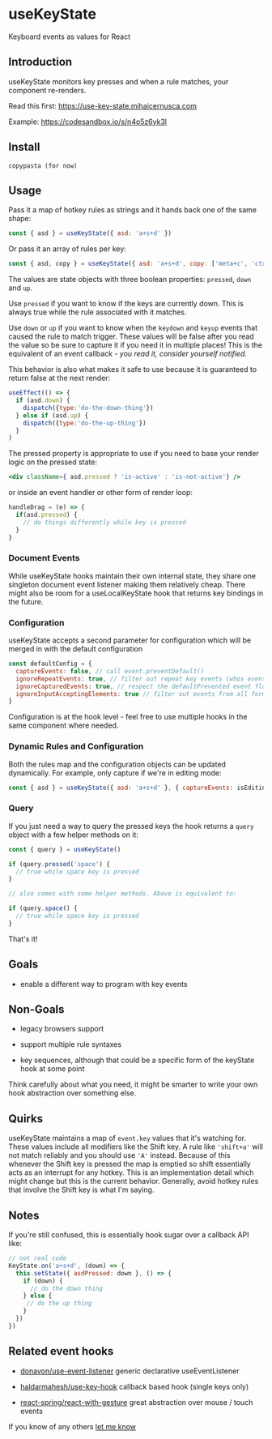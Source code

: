 # useKeyState

Keyboard events as values for React

## Introduction

useKeyState monitors key presses and when a rule matches, your component re-renders.

Read this first: https://use-key-state.mihaicernusca.com

Example: https://codesandbox.io/s/n4o5z6yk3l

## Install

```text
copypasta (for now)
```

## Usage

Pass it a map of hotkey rules as strings and it hands back one of the same shape:

```javascript
const { asd } = useKeyState({ asd: 'a+s+d' })
```

Or pass it an array of rules per key:

```javascript
const { asd, copy } = useKeyState({ asd: 'a+s+d', copy: ['meta+c', 'ctrl+c'] })
```

The values are state objects with three boolean properties: `pressed`, `down` and `up`.

Use `pressed` if you want to know if the keys are currently down. This is always true while the rule associated with it matches.

Use `down` or `up` if you want to know when the `keydown` and `keyup` events that caused the rule to match trigger. These values will be false after you read the value so be sure to capture it if you need it in multiple places! This is the equivalent of an event callback - *you read it, consider yourself notified.*

This behavior is also what makes it safe to use because it is guaranteed to return false at the next render:

```javascript
useEffect(() => {
  if (asd.down) {
    dispatch({type:'do-the-down-thing'})
  } else if (asd.up) {
    dispatch({type:'do-the-up-thing'})
  }
)
```

The pressed property is appropriate to use if you need to base your render logic on the pressed state:

```jsx
<div className={ asd.pressed ? 'is-active' : 'is-not-active'} />
```

or inside an event handler or other form of render loop:

```javascript
handleDrag = (e) => {
  if(asd.pressed) {
    // do things differently while key is pressed
  }
}
```

### Document Events 

While useKeyState hooks maintain their own internal state, they share one singleton document event listener making them relatively cheap. There might also be room for a useLocalKeyState hook that returns key bindings in the future.

### Configuration

useKeyState accepts a second parameter for configuration which will be merged in with the default configuration

```javascript
const defaultConfig = {
  captureEvents: false, // call event.preventDefault()
  ignoreRepeatEvents: true, // filter out repeat key events (whos event.repeat property is true)
  ignoreCapturedEvents: true, // respect the defaultPrevented event flag
  ignoreInputAcceptingElements: true // filter out events from all forms of inputs
}
```

Configuration is at the hook level - feel free to use multiple hooks in the same component where needed.

### Dynamic Rules and Configuration

Both the rules map and the configuration objects can be updated dynamically. For example, only capture if we're in editing mode:

```javascript
const { asd } = useKeyState({ asd: 'a+s+d' }, { captureEvents: isEditing })
```

### Query

If you just need a way to query the pressed keys the hook returns a `query` object with a few helper methods on it:

```javascript
const { query } = useKeyState()

if (query.pressed('space') {
  // true while space key is pressed
}

// also comes with some helper methods. Above is equivalent to:

if (query.space() {
  // true while space key is pressed
}
```

That's it!


## Goals

- enable a different way to program with key events

## Non-Goals

- legacy browsers support

- support multiple rule syntaxes

- key sequences, although that could be a specific form of the keyState hook at some point


Think carefully about what you need, it might be smarter to write your own hook abstraction over something else.

## Quirks

useKeyState maintains a map of `event.key` values that it's watching for. These values include all modifiers like the Shift key. A rule like `'shift+a'` will not match reliably and you should use `'A'` instead. Because of this whenever the Shift key is pressed the map is emptied so shift essentially acts as an interrupt for any hotkey. This is an implementation detail which might change but this is the current behavior. Generally, avoid hotkey rules that involve the Shift key is what I'm saying.

## Notes

If you're still confused, this is essentially hook sugar over a callback API like: 

```javascript
// not real code
KeyState.on('a+s+d', (down) => {
  this.setState({ asdPressed: down }, () => {
    if (down) {
      // do the down thing
    } else {
     // do the up thing
    }
  })
})
```

## Related event hooks

* [donavon/use-event-listener](https://github.com/donavon/use-event-listener) generic declarative useEventListener

* [haldarmahesh/use-key-hook](https://github.com/haldarmahesh/use-key-hook) callback based hook (single keys only)

* [react-spring/react-with-gesture](https://github.com/react-spring/react-with-gesture) great abstraction over mouse / touch events

If you know of any others [let me know](https://twitter.com/mcernusca)

